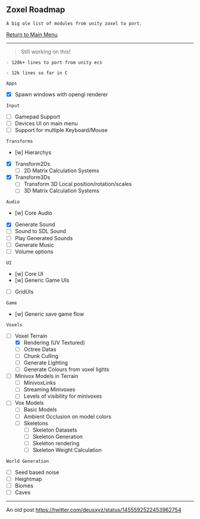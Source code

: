 ## Zoxel Roadmap

    A big ole list of modules from unity zoxel to port.

[Return to Main Menu](../readme.md)

-----

> Still working on this!

    - 120k+ lines to port from unity ecs

    - 12k lines so far in C

`Apps`
- [x] Spawn windows with opengl renderer

`Input`
- [ ] Gamepad Support
- [ ] Devices UI on main menu
- [ ] Support for multiple Keyboard/Mouse

`Transforms`
- [w] Hierarchys
- [x] Transform2Ds
    - [ ] 2D Matrix Calculation Systems
- [x] Transform3Ds
    - [ ] Transform 3D Local position/rotation/scales
    - [ ] 3D Matrix Calculation Systems

`Audio`
- [w] Core Audio
- [x] Generate Sound
- [ ] Sound to SDL Sound
- [ ] Play Generated Sounds
- [ ] Generate Music
- [ ] Volume options

`UI`
- [w] Core UI
- [w] Generic Game UIs
- [ ] GridUIs

`Game`
- [w] Generic save game flow

`Voxels`
- [ ] Voxel Terrain
    - [x] Rendering (UV Textured)
    - [ ] Octree Datas
    - [ ] Chunk Culling
    - [ ] Generate Lighting
    - [ ] Generate Colours from voxel lights
- [ ] Minivox Models in Terrain
    - [ ] MinivoxLinks
    - [ ] Streaming Minivoxes
    - [ ] Levels of visibility for minivoxes
- [ ] Vox Models
    - [ ] Basic Models
    - [ ] Ambient Occlusion on model colors
    - [ ] Skeletons
        - [ ] Skeleton Datasets
        - [ ] Skeleton Generation
        - [ ] Skeleton rendering
        - [ ] Skeleton Weight Calculation

`World Generation`
- [ ] Seed based noise
- [ ] Heightmap
- [ ] Biomes
- [ ] Caves

-----

An old post https://twitter.com/deusxyz/status/1455592522453962754